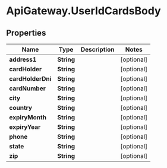 # ApiGateway.UserIdCardsBody

## Properties
Name | Type | Description | Notes
------------ | ------------- | ------------- | -------------
**address1** | **String** |  | [optional] 
**cardHolder** | **String** |  | [optional] 
**cardHolderDni** | **String** |  | [optional] 
**cardNumber** | **String** |  | [optional] 
**city** | **String** |  | [optional] 
**country** | **String** |  | [optional] 
**expiryMonth** | **String** |  | [optional] 
**expiryYear** | **String** |  | [optional] 
**phone** | **String** |  | [optional] 
**state** | **String** |  | [optional] 
**zip** | **String** |  | [optional] 

